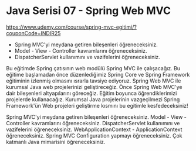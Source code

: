 # Java Serisi 07 - Spring Web MVC

https://www.udemy.com/course/spring-mvc-egitimi/?couponCode=INDIR25

- Spring MVC'yi meydana getiren bileşenleri öğreneceksiniz.
- Model - View - Controller kavramlarını öğreneceksiniz.
- DispatcherServlet kullanımını ve vazifelerini öğreneceksiniz.

Bu eğitimde Spring çatısının web modülü Spring MVC ile çalışacağız. Bu eğitime başlamadan önce düzenlediğimiz Spring Core ve Spring Framework eğitiminin izlenmiş olmasını ısrarla tavsiye ediyoruz. Spring Web MVC ile kurumsal Java web projelerinizi geliştireceğiz. Önce Spring Web MVC'ye dair bileşenleri altyapılarını göreceğiz. Eğitim boyunca öğrendiklerimizi projelerde kullanacağız. Kurumsal Java projelerinin vazgeçilmezi Spring Framework'ün Web projeleri geliştirme kısmını bu egitimle kesfedeceksiniz!

Spring MVC'yi meydana getiren bileşenleri öğreneceksiniz.
Model - View - Controller kavramlarını öğreneceksiniz.
DispatcherServlet kullanımını ve vazifelerini öğreneceksiniz.
WebApplicationContext - ApplicationContext öğreneceksiniz.
Spring MVC Configuration yapmayı öğreneceksiniz.
Çok katmanlı Java mimarisini öğreneceksiniz.
